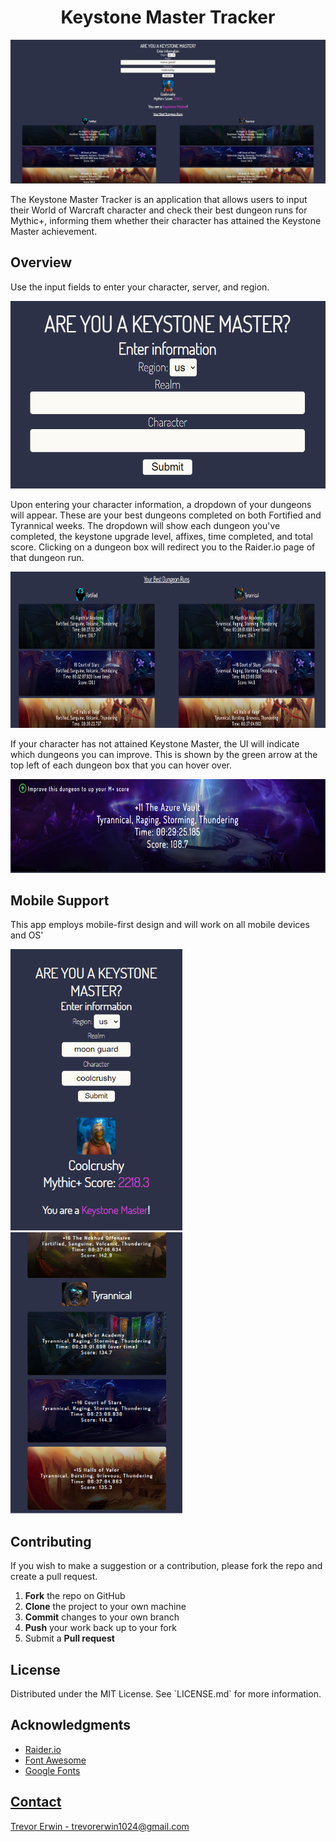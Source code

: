 <h1 align="center">Keystone Master Tracker</h1>
<p align="center">
  <img src="project_img/project_banner.png">
</p>

<p>The Keystone Master Tracker is an application that allows users to input their World of Warcraft character and check their best dungeon runs for Mythic+, informing
them whether their character has attained the Keystone Master achievement.</p>

<h2>Overview</h2>
<p>Use the input fields to enter your character, server, and region.</p>
<p>
  <img src="project_img/project_search_query.png" width="600px" height="300px">
</p>

<p>Upon entering your character information, a dropdown of your dungeons will appear. These are your best dungeons completed on both Fortified and Tyrannical weeks. The dropdown will show each dungeon you've completed, the keystone upgrade level, affixes, time completed, and total score. Clicking on a dungeon box will redirect you to the Raider.io page of that dungeon run.</p>
<p>
  <img src="project_img/project_dungeon_list.png" width="800px" height="250px">
</p>

<p>If your character has not attained Keystone Master, the UI will indicate which dungeons you can improve. This is shown by the green arrow at the top left of each dungeon box that you can hover over.</p>
<p>
  <img src="project_img/project_improve_dungeon.png" width="600px" height="150px">
</p>

<h2>Mobile Support</h2>
<p>This app employs mobile-first design and will work on all mobile devices and OS'</p>
<p>
  <img src="project_img/project_mobile_one.png" width="275px" height="450px">
  <img src="project_img/project_mobile_two.png" width="275px" height="450px">
</p>

<h2>Contributing</h2>
<p>If you wish to make a suggestion or a contribution, please fork the repo and create a pull request.</p>

 1. **Fork** the repo on GitHub
 2. **Clone** the project to your own machine
 3. **Commit** changes to your own branch
 4. **Push** your work back up to your fork
 5. Submit a **Pull request**
 
<h2>License</h2>
<p>Distributed under the MIT License. See `LICENSE.md` for more information.</p>

<h2>Acknowledgments</h2>
<ul>
  <li><a href="https://raider.io/api">Raider.io</li>
  <li><a href="https://fontawesome.com/">Font Awesome</li>
  <li><a href="https://fonts.google.com/">Google Fonts</li>
</ul>

<h2>Contact</h2>
<p>Trevor Erwin - trevorerwin1024@gmail.com</p>




